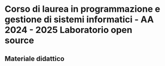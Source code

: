 # Corso di laurea in programmazione e gestione di sistemi informatici - AA 2024 - 2025 Laboratorio open source

## Materiale didattico
